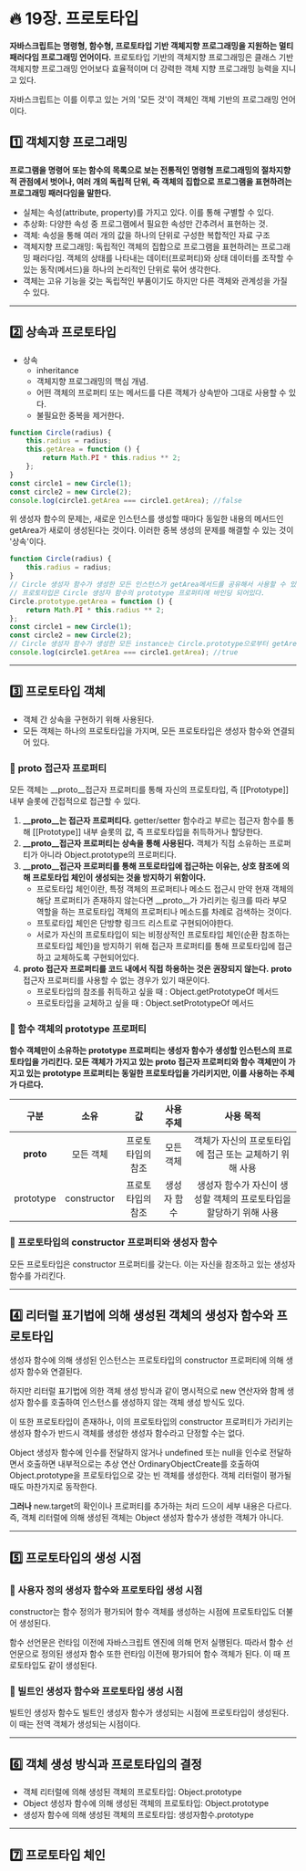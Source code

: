 # :fire: 19장. 프로토타입

**자바스크립트는 명령형, 함수형, 프로토타입 기반 객체지향 프로그래밍을 지원하는 멀티 패러다임 프로그래밍 언어이다.** 프로토타입 기반의 객체지향 프로그래밍은 클래스 기반 객체지향 프로그래밍 언어보다 효율적이며 더 강력한 객체 지향 프로그래밍 능력을 지니고 있다.

자바스크립트는 이를 이루고 있는 거의 '모든 것'이 객체인 객체 기반의 프로그래밍 언어이다.

## :one: 객체지향 프로그래밍

**프로그램을 명령어 또는 함수의 목록으로 보는 전통적인 명령형 프로그래밍의 절차지향적 관점에서 벗어나, 여러 개의 독립적 단위, 즉 객체의 집합으로 프로그램을 표현하려는 프로그래밍 패러다임을 말한다.**

- 실체는 속성(attribute, property)를 가지고 있다. 이를 통해 구별할 수 있다.
- 추상화: 다양한 속성 중 프로그램에서 필요한 속성만 간추려서 표현하는 것.
- 객체: 속성을 통해 여러 개의 값을 하나의 단위로 구성한 복합적인 자료 구조
- 객체지향 프로그래밍: 독립적인 객체의 집합으로 프로그램을 표현하려는 프로그래밍 패러다임. 객체의 상태를 나타내는 데이터(프로퍼티)와 상태 데이터를 조작할 수 있는 동작(메서드)을 하나의 논리적인 단위로 묶어 생각한다.
- 객체는 고유 기능을 갖는 독립적인 부품이기도 하지만 다른 객체와 관계성을 가질 수 있다. 

---

## :two: 상속과 프로토타입

- 상속
    - inheritance
    - 객체지향 프로그래밍의 핵심 개념.
    - 어떤 객체의 프로퍼티 또는 메서드를 다른 객체가 상속받아 그대로 사용할 수 있다.
    - 불필요한 중복을 제거한다.

```javascript
function Circle(radius) {
    this.radius = radius;
    this.getArea = function () {
        return Math.PI * this.radius ** 2;
    };
}
const circle1 = new Circle(1);
const circle2 = new Circle(2);
console.log(circle1.getArea === circle1.getArea); //false
```

위 생성자 함수의 문제는, 새로운 인스턴스를 생성할 때마다 동일한 내용의 메서드인 getArea가 새로이 생성된다는 것이다. 이러한 중복 생성의 문제를 해결할 수 있는 것이 '상속'이다.

```javascript
function Circle(radius) {
    this.radius = radius;
}
// Circle 생성자 함수가 생성한 모든 인스턴스가 getArea메서드를 공유해서 사용할 수 있도록 프로토타입에 추가한다.
// 프로토타입은 Circle 생성자 함수의 prototype 프로퍼티에 바인딩 되어있다.
Circle.prototype.getArea = function () {
    return Math.PI * this.radius ** 2;
};
const circle1 = new Circle(1);
const circle2 = new Circle(2);
// Circle 생성자 함수가 생성한 모든 instance는 Circle.prototype으로부터 getArea 메서드를 공유한다.
console.log(circle1.getArea === circle1.getArea); //true
```

---

## :three: 프로토타입 객체

- 객체 간 상속을 구현하기 위해 사용된다.
- 모든 객체는 하나의 프로토타입을 가지며, 모든 프로토타입은 생성자 함수와 연결되어 있다.

### 📖 __proto__ 접근자 프로퍼티

모든 객체는 __proto__접근자 프로퍼티를 통해 자신의 프로토타입, 즉 [[Prototype]] 내부 슬롯에 간접적으로 접근할 수 있다.

1. **__proto__는 접근자 프로퍼티다.** getter/setter 함수라고 부르는 접근자 함수를 통해 [[Prototype]] 내부 슬롯의 값, 즉 프로토타입을 취득하거나 할당한다.
2. **__proto__접근자 프로퍼티는 상속을 통해 사용된다.** 객체가 직접 소유하는 프로퍼티가 아니라 Object.prototype의 프로퍼티다.
3. **__proto__접근자 프로퍼티를 통해 프토로타입에 접근하는 이유는, 상호 참조에 의해 프로토타입 체인이 생성되는 것을 방지하기 위함이다.**
    - 프로토타입 체인이란, 특정 객체의 프로퍼티나 메소드 접근시 만약 현재 객체의 해당 프로퍼티가 존재하지 않는다면 __proto__가 가리키는 링크를 따라 부모 역할을 하는 프로토타입 객체의 프로퍼티나 메소드를 차례로 검색하는 것이다. 
    - 프토로타입 체인은 단방향 링크드 리스트로 구현되어야한다.
    - 서로가 자신의 프로토타입이 되는 비정상적인 프로토타입 체인(순환 참조하는 프로토타입 체인)을 방지하기 위해 접근자 프로퍼티를 통해 프로토타입에 접근하고 교체하도록 구현되어있다.
4. **__proto__ 접근자 프로퍼티를 코드 내에서 직접 하용하는 것은 권장되지 않는다.** __proto__ 접근자 프로퍼티를 사용할 수 없는 경우가 있기 때문이다.
    - 프로토타입의 참조를 취득하고 싶을 때 : Object.getPrototypeOf 메서드
    - 프로토타입을 교체하고 싶을 때 : Object.setPrototypeOf 메서드

### 📖 함수 객체의 prototype 프로퍼티

**함수 객체만이 소유하는 prototype 프로퍼티는 생성자 함수가 생성할 인스턴스의 프로토타입을 가리킨다. 모든 객체가 가지고 있는 __proto__ 접근자 프로퍼티와 함수 객체만이 가지고 있는 prototype 프로퍼티는 동일한 프로토타입을 가리키지만, 이를 사용하는 주체가 다르다.**

|구분|소유|값|사용 주체|사용 목적|
|:--:|:--:|:--:|:--:|:--:|
|__proto__|모든 객체|프로토타입의 참조|모든 객체|객체가 자신의 프로토타입에 접근 또는 교체하기 위해 사용|
|prototype|constructor|프로토타입의 참조|생성자 함수|생성자 함수가 자신이 생성할 객체의 프로토타입을 할당하기 위해 사용|

### 📖 프로토타입의 constructor 프로퍼티와 생성자 함수

모든 프로토타입은 constructor 프로퍼티를 갖는다. 이는 자신을 참조하고 있는 생성자 함수를 가리킨다.

---

## :four: 리터럴 표기법에 의해 생성된 객체의 생성자 함수와 프로토타입

생성자 함수에 의해 생성된 인스턴스는 프로토타입의 constructor 프로퍼티에 의해 생성자 함수와 연결된다. 

하지만 리터럴 표기법에 의한 객체 생성 방식과 같이 명시적으로 new 연산자와 함께 생성자 함수를 호출하여 인스턴스를 생성하지 않는 객체 생성 방식도 있다.

이 또한 프로토타입이 존재하나, 이의 프로토타입의 constructor 프로퍼티가 가리키는 생성자 함수가 반드시 객체를 생성한 생성자 함수라고 단정할 수는 없다.

Object 생성자 함수에 인수를 전달하지 않거나 undefined 또는 null을 인수로 전달하면서 호출하면 내부적으로는 추상 연산 OrdinaryObjectCreate를 호출하여 Object.prototype을 프로토타입으로 갖는 빈 객체를 생성한다. 객체 리터럴이 평가될 때도 마찬가지로 동작한다.

**그러나** new.target의 확인이나 프로퍼티를 추가하는 처리 드으이 세부 내용은 다르다. 즉, 객체 리터럴에 의해 생성된 객체는 Object 생성자 함수가 생성한 객체가 아니다.

---

## :five: 프로토타입의 생성 시점

### 📖 사용자 정의 생성자 함수와 프로토타입 생성 시점

constructor는 함수 정의가 평가되어 함수 객체를 생성하는 시점에 프로토타입도 더불어 생성된다.

함수 선언문은 런타임 이전에 자바스크립트 엔진에 의해 먼저 실행된다. 따라서 함수 선언문으로 정의된 생성자 함수 또한 런타임 이전에 평가되어 함수 객체가 된다. 이 때 프로토타입도 같이 생성된다.

### 📖 빌트인 생성자 함수와 프로토타입 생성 시점

빌트인 생성자 함수도 빌트인 생성자 함수가 생성되는 시점에 프로토타입이 생성된다. 이 때는 전역 객체가 생성되는 시점이다.

---

## :six: 객체 생성 방식과 프로토타입의 결정

- 객체 리터럴에 의해 생성된 객체의 프로토타입: Object.prototype
- Object 생성자 함수에 의해 생성된 객체의 프로토타입: Object.prototype
- 생성자 함수에 의해 생성된 객체의 프로토타입: 생성자함수.prototype

---

## :seven: 프로토타입 체인



